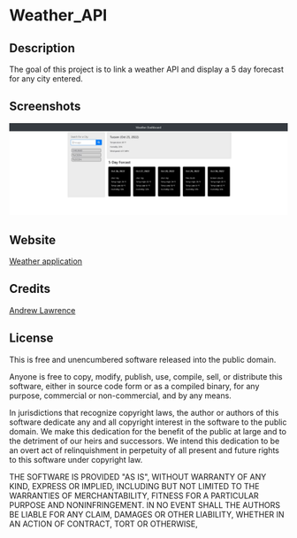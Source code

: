 # Weather_API

## Description
The goal of this project is to link a weather API and display a 5 day forecast for any city entered.

## Screenshots
![Weather](https://github.com/Acaseyl/Weather_API/blob/main/Weather.JPG)

## Website
[Weather application](https://acaseyl.github.io/Weather_API/)

## Credits
[Andrew Lawrence](https://www.github.com/acaseyl)

## License
This is free and unencumbered software released into the public domain.

Anyone is free to copy, modify, publish, use, compile, sell, or
distribute this software, either in source code form or as a compiled
binary, for any purpose, commercial or non-commercial, and by any
means.

In jurisdictions that recognize copyright laws, the author or authors
of this software dedicate any and all copyright interest in the
software to the public domain. We make this dedication for the benefit
of the public at large and to the detriment of our heirs and
successors. We intend this dedication to be an overt act of
relinquishment in perpetuity of all present and future rights to this
software under copyright law.

THE SOFTWARE IS PROVIDED "AS IS", WITHOUT WARRANTY OF ANY KIND,
EXPRESS OR IMPLIED, INCLUDING BUT NOT LIMITED TO THE WARRANTIES OF
MERCHANTABILITY, FITNESS FOR A PARTICULAR PURPOSE AND NONINFRINGEMENT.
IN NO EVENT SHALL THE AUTHORS BE LIABLE FOR ANY CLAIM, DAMAGES OR
OTHER LIABILITY, WHETHER IN AN ACTION OF CONTRACT, TORT OR OTHERWISE,
